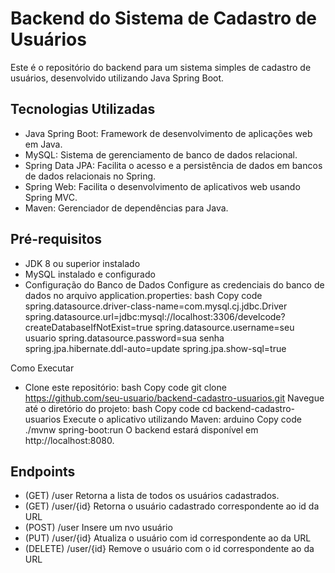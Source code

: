 # Backend do Sistema de Cadastro de Usuários
Este é o repositório do backend para um sistema simples de cadastro de usuários, desenvolvido utilizando Java Spring Boot.

## Tecnologias Utilizadas
- Java Spring Boot: Framework de desenvolvimento de aplicações web em Java.
- MySQL: Sistema de gerenciamento de banco de dados relacional.
- Spring Data JPA: Facilita o acesso e a persistência de dados em bancos de dados relacionais no Spring.
- Spring Web: Facilita o desenvolvimento de aplicativos web usando Spring MVC.
- Maven: Gerenciador de dependências para Java.

## Pré-requisitos
- JDK 8 ou superior instalado
- MySQL instalado e configurado
- Configuração do Banco de Dados
Configure as credenciais do banco de dados no arquivo application.properties:
bash
Copy code
spring.datasource.driver-class-name=com.mysql.cj.jdbc.Driver
spring.datasource.url=jdbc:mysql://localhost:3306/develcode?createDatabaseIfNotExist=true
spring.datasource.username=seu usuario
spring.datasource.password=sua senha
spring.jpa.hibernate.ddl-auto=update
spring.jpa.show-sql=true

Como Executar
- Clone este repositório:
bash
Copy code
git clone https://github.com/seu-usuario/backend-cadastro-usuarios.git
Navegue até o diretório do projeto:
bash
Copy code
cd backend-cadastro-usuarios
Execute o aplicativo utilizando Maven:
arduino
Copy code
./mvnw spring-boot:run
O backend estará disponível em http://localhost:8080.

## Endpoints
- (GET) /user Retorna a lista de todos os usuários cadastrados.
- (GET) /user/{id} Retorna o usuário cadastrado correspondente ao id da URL
- (POST) /user Insere um nvo usuário
- (PUT) /user/{id} Atualiza o usuário com id correspondente ao da URL
- (DELETE) /user/{id} Remove o usuário com o id correspondente ao da URL

